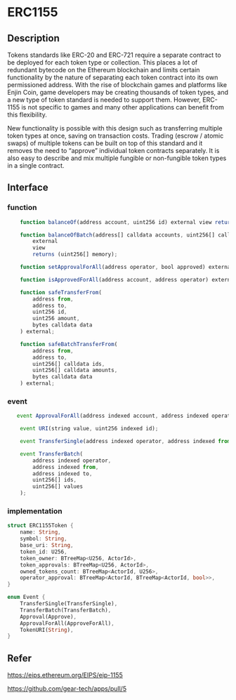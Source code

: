 # ERC1155

## Description
Tokens standards like ERC-20 and ERC-721 require a separate contract to be deployed for each token type or collection. This places a lot of redundant bytecode on the Ethereum blockchain and limits certain functionality by the nature of separating each token contract into its own permissioned address. With the rise of blockchain games and platforms like Enjin Coin, game developers may be creating thousands of token types, and a new type of token standard is needed to support them. However, ERC-1155 is not specific to games and many other applications can benefit from this flexibility.

New functionality is possible with this design such as transferring multiple token types at once, saving on transaction costs. Trading (escrow / atomic swaps) of multiple tokens can be built on top of this standard and it removes the need to “approve” individual token contracts separately. It is also easy to describe and mix multiple fungible or non-fungible token types in a single contract.

## Interface

### function

```js
    function balanceOf(address account, uint256 id) external view returns (uint256);

    function balanceOfBatch(address[] calldata accounts, uint256[] calldata ids)
        external
        view
        returns (uint256[] memory);

    function setApprovalForAll(address operator, bool approved) external;

    function isApprovedForAll(address account, address operator) external view returns (bool);

    function safeTransferFrom(
        address from,
        address to,
        uint256 id,
        uint256 amount,
        bytes calldata data
    ) external;

    function safeBatchTransferFrom(
        address from,
        address to,
        uint256[] calldata ids,
        uint256[] calldata amounts,
        bytes calldata data
    ) external;
```

### event

```js
   event ApprovalForAll(address indexed account, address indexed operator, bool approved);

    event URI(string value, uint256 indexed id);

    event TransferSingle(address indexed operator, address indexed from, address indexed to, uint256 id, uint256 value);

    event TransferBatch(
        address indexed operator,
        address indexed from,
        address indexed to,
        uint256[] ids,
        uint256[] values
    );
```

### implementation

```rust
struct ERC1155Token {
    name: String,
    symbol: String,
    base_uri: String,
    token_id: U256,
    token_owner: BTreeMap<U256, ActorId>,
    token_approvals: BTreeMap<U256, ActorId>,
    owned_tokens_count: BTreeMap<ActorId, U256>,
    operator_approval: BTreeMap<ActorId, BTreeMap<ActorId, bool>>,
}

enum Event {
    TransferSingle(TransferSingle),
    TransferBatch(TransferBatch),
    Approval(Approve),
    ApprovalForAll(ApproveForAll),
    TokenURI(String),
}
```

## Refer

https://eips.ethereum.org/EIPS/eip-1155

https://github.com/gear-tech/apps/pull/5
